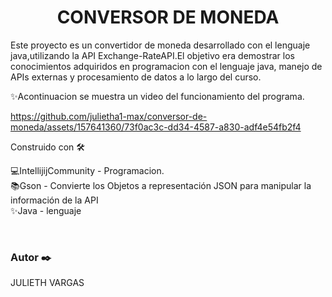 <h1 align="center">CONVERSOR DE MONEDA</h1>
<P>Este proyecto es un convertidor de moneda desarrollado con el lenguaje java,utilizando la API Exchange-RateAPI.El objetivo era demostrar los conocimientos adquiridos en programacion con el lenguaje java, manejo de APIs externas y procesamiento de datos a lo largo del curso.  </P>

<P>✨Acontinuacion se muestra un video del funcionamiento del programa.</P>

https://github.com/julietha1-max/conversor-de-moneda/assets/157641360/73f0ac3c-dd34-4587-a830-adf4e54fb2f4

<p>Construido con 🛠️ </p>
<p>💻IntellijijCommunity - Programacion.<br>
   📚Gson - Convierte los Objetos a representación JSON para manipular la información de la API <br>
   ✨Java - lenguaje </p><br>

   <h3>Autor ✒️</h3>
   <p>JULIETH VARGAS</p>

